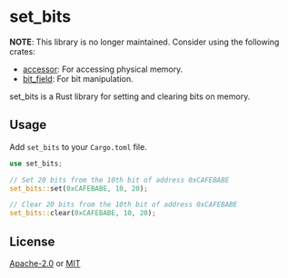 # set\_bits

**NOTE**: This library is no longer maintained. Consider using the following crates:

- [accessor](https://crates.io/crates/accessor): For accessing physical memory.
- [bit_field](https://crates.io/crates/bit_field): For bit manipulation.

set\_bits is a Rust library for setting and clearing bits on memory.

## Usage

Add `set_bits` to your `Cargo.toml` file.

```rust
use set_bits;

// Set 20 bits from the 10th bit of address 0xCAFEBABE
set_bits::set(0xCAFEBABE, 10, 20);

// Clear 20 bits from the 10th bit of address 0xCAFEBABE
set_bits::clear(0xCAFEBABE, 10, 20);
```

## License
[Apache-2.0](https://choosealicense.com/licenses/apache-2.0/) or [MIT](https://choosealicense.com/licenses/mit/)
